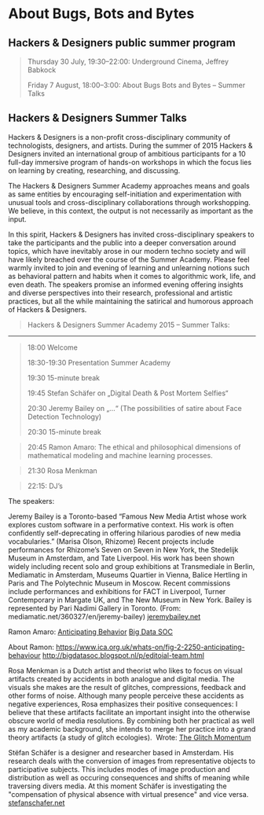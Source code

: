 About Bugs, Bots and Bytes
==========================

Hackers & Designers public summer program
--------------------------------------

> Thursday 30 July, 19:30–22:00: Underground Cinema, Jeffrey Babkock	
>
> Friday 7 August, 18:00–3:00: About Bugs Bots and Bytes – Summer Talks


Hackers & Designers Summer Talks
-------------------------------

Hackers & Designers is a non-profit cross-disciplinary community of technologists, designers, and artists. During the summer of 2015 Hackers & Designers invited an international group of ambitious participants for a 10 full-day immersive program of hands-on workshops in which the focus lies on learning by creating, researching, and discussing.   

The Hackers & Designers Summer Academy approaches means and goals as same entities by encouraging self-initiation and experimentation with unusual tools and cross-disciplinary collaborations through workshopping. We believe, in this context, the output is not necessarily as important as the input. 

In this spirit, Hackers & Designers has invited cross-disciplinary speakers to take the participants and the public into a deeper conversation around topics, which have inevitably arose in our modern techno society and will have likely breached over the course of the Summer Academy. Please feel warmly invited to join and evening of learning and unlearning notions such as behavioral pattern and habits when it comes to algorithmic work, life, and even death. 
The speakers promise an informed evening offering insights and diverse perspectives into their research, professional and artistic practices, but all the while maintaining the satirical and humorous approach of Hackers & Designers.



> Hackers & Designers Summer Academy 2015 – Summer Talks:
-------------------------------------------------------------------
> 
> 18:00 Welcome   
>
> 18:30-19:30 Presentation Summer Academy   
>		
> 19:30 15-minute break   
>   
> 19:45 Stefan Schäfer on „Digital Death & Post Mortem Selfies“
>   
> 20:30 Jeremy Bailey on „…“ (The possibilities of satire about Face Detection Technology)   
>   
> 20:30 15-minute break

> 20:45 Ramon Amaro: The ethical and philosophical dimensions of mathematical modeling and machine learning processes.

> 21:30 Rosa Menkman 

> 22:15: DJ’s


The speakers: 

Jeremy Bailey is a Toronto-based “Famous New Media Artist whose work explores custom
software in a performative context. His work is often confidently self-deprecating in offering
hilarious parodies of new media vocabularies.” (Marisa Olson, Rhizome)
Recent projects include performances for Rhizome’s Seven on Seven in New York,
the Stedelijk Museum in Amsterdam, and Tate Liverpool. His work has been shown widely
including recent solo and group exhibitions at Transmediale in Berlin, Mediamatic in Amsterdam, Museums Quartier in Vienna, Balice Hertling in Paris and The Polytechnic Museum in
Moscow. Recent commissions include performances and exhibitions for FACT in Liverpool,
Turner Contemporary in Margate UK, and The New Museum in New York. Bailey is represented
by Pari Nadimi Gallery in Toronto. (From: mediamatic.net/360327/en/jeremy-bailey)
[jeremybailey.net](http://www.jeremybailey.net/)

Ramon Amaro: 
[Anticipating Behavior](https://www.ica.org.uk/whats-on/fig-2-2250-anticipating-behaviour)
[Big Data SOC](http://bigdatasoc.blogspot.nl/p/editoial-team.html)

About Ramon: 
https://www.ica.org.uk/whats-on/fig-2-2250-anticipating-behaviour
http://bigdatasoc.blogspot.nl/p/editoial-team.html

Rosa Menkman is a Dutch artist and theorist who likes to focus on visual artifacts created by accidents in both analogue and digital media. The visuals she makes are the result of glitches, compressions, feedback and other forms of noise. Although many people perceive these accidents as negative experiences, Rosa emphasizes their positive consequences: I believe that these artifacts facilitate an important insight into the otherwise obscure world of media resolutions.
By combining both her practical as well as my academic background, she intends to merge her practice into a grand theory artifacts (a study of glitch ecologies). 
Wrote: [The Glitch Momentum](http://issuu.com/instituteofnetworkcultures/docs/glitchmomentum?e=3130431/2681915)


Stëfan Schäfer is a designer and researcher based in Amsterdam. His research deals with the conversion of images from representative objects to participative subjects. This includes modes of image production and distribution as well as occuring consequences and shifts of meaning while traversing divers media. At this moment Schäfer is investigating the "compensation of physical absence with virtual presence" and vice versa. 
[stefanschafer.net](http://stefanschafer.net/)

